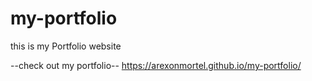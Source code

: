 # my-portfolio
 this is my Portfolio website


--check out my portfolio--
https://arexonmortel.github.io/my-portfolio/
